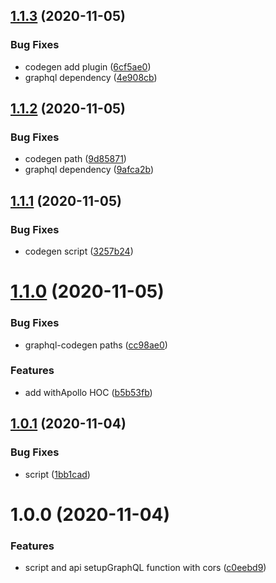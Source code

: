 ## [1.1.3](https://github.com/monx-dev/next-graphql/compare/v1.1.2...v1.1.3) (2020-11-05)


### Bug Fixes

* codegen add plugin ([6cf5ae0](https://github.com/monx-dev/next-graphql/commit/6cf5ae02f92fa04db3b5c1e8bb7444031e748646))
* graphql dependency ([4e908cb](https://github.com/monx-dev/next-graphql/commit/4e908cb5d9c95e87d7dce8a3ef467a264b8c1038))

## [1.1.2](https://github.com/monx-dev/next-graphql/compare/v1.1.1...v1.1.2) (2020-11-05)


### Bug Fixes

* codegen path ([9d85871](https://github.com/monx-dev/next-graphql/commit/9d85871781aa69191a1686a34089aab0ff047c63))
* graphql dependency ([9afca2b](https://github.com/monx-dev/next-graphql/commit/9afca2bdf0bd586efec28b40f13d3f82bfa6e2f5))

## [1.1.1](https://github.com/monx-dev/next-graphql/compare/v1.1.0...v1.1.1) (2020-11-05)


### Bug Fixes

* codegen script ([3257b24](https://github.com/monx-dev/next-graphql/commit/3257b245f0c6dedd09891aa81ec5e33042c8b2fd))

# [1.1.0](https://github.com/monx-dev/next-graphql/compare/v1.0.1...v1.1.0) (2020-11-05)


### Bug Fixes

* graphql-codegen paths ([cc98ae0](https://github.com/monx-dev/next-graphql/commit/cc98ae0371701e21723d15fa0f2e979582c2aa2b))


### Features

* add withApollo HOC ([b5b53fb](https://github.com/monx-dev/next-graphql/commit/b5b53fb6e5cf6902e5ab2371e4cfa1844cc7d667))

## [1.0.1](https://github.com/monx-dev/next-graphql/compare/v1.0.0...v1.0.1) (2020-11-04)


### Bug Fixes

* script ([1bb1cad](https://github.com/monx-dev/next-graphql/commit/1bb1cada8847d7c5f5fd724bc657b75df1df0a20))

# 1.0.0 (2020-11-04)


### Features

* script and api setupGraphQL function with cors ([c0eebd9](https://github.com/monx-dev/next-graphql/commit/c0eebd98fcf22889bebd2c8d0699c06b35e178c3))
